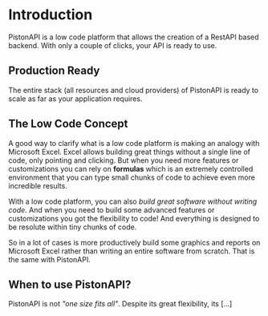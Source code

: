 # Introduction

PistonAPI is a low code platform that allows the creation of a RestAPI based backend. With only a couple of clicks, your API is ready to use.

## Production Ready

The entire stack (all resources and cloud providers) of PistonAPI is ready to scale as far as your application requires.

## The Low Code Concept

A good way to clarify what is a low code platform is making an analogy with Microsoft Excel. Excel allows building great things without a single line of code, only pointing and clicking. But when you need more features or customizations you can rely on **formulas** which is an extremely controlled environment that you can type small chunks of code to achieve even more incredible results.

With a low code platform, you can also *build great software without writing code*. And when you need to build some advanced features or customizations you got the flexibility to code! And everything is designed to be resolute within tiny chunks of code.

So in a lot of cases is more productively build some graphics and reports on Microsoft Excel rather than writing an entire software from scratch. That is the same with PistonAPI.

## When to use PistonAPI?

PistonAPI is not *"one size fits all"*. Despite its great flexibility, its [...] 